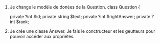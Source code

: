 1. Je change le modèle de donées de la Question.
class Question
{

    private ?int $id;
    private string $text;
    private ?int $rightAnswer;
    private ?int $rank;

2. Je crée une classe Answer. Je fais le conctructeur et les geutteurs pour pouvoir accéder aux propriétés.
<?php

class Answer
{
    private ?int $id;
    private string $text;
    private int $questionId;
}

3. 
